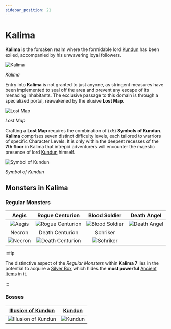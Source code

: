 ```yaml
---
sidebar_position: 21
---
```


# Kalima

**Kalima** is the forsaken realm where the formidable lord [Kundun](/special-monsters/bosses/kundun) has been exiled, accompanied by his unwavering loyal followers.

![Kalima](/img/maps/kalima.png)

_Kalima_

Entry into **Kalima** is not granted to just anyone, as stringent measures have been implemented to seal off the area and prevent any escape of its menacing inhabitants. The exclusive passage to this domain is through a specialized portal, reawakened by the elusive **Lost Map**.

![Lost Map](/img/items/invitations/lost-map.png)

_Lost Map_

Crafting a **Lost Map** requires the combination of (x5) **Symbols of Kundun**. **Kalima** comprises seven distinct difficulty levels, each tailored to warriors of specific Character Levels. It is only within the deepest recesses of the **7th floor** in Kalima that intrepid adventurers will encounter the majestic presence of lord [Kundun](/special-monsters/bosses/kundun) himself.

![Symbol of Kundun](/img/items/invitations/symbol-of-kundun.png)

_Symbol of Kundun_

## Monsters in Kalima

### Regular Monsters

|                   Aegis                    |                       Rogue Centurion                        |                      Blood Soldier                       |                     Death Angel                      |
| :----------------------------------------: | :----------------------------------------------------------: | :------------------------------------------------------: | :--------------------------------------------------: |
|  ![Aegis](/img/monsters/kalima/aegis.jpg)  | ![Rogue Centurion](/img/monsters/kalima/rogue-centurion.jpg) | ![Blood Soldier](/img/monsters/kalima/blood-soldier.jpg) | ![Death Angel](/img/monsters/kalima/death-angel.jpg) |
|                   Necron                   |                       Death Centurion                        |                         Schriker                         |
| ![Necron](/img/monsters/kalima/necron.jpg) | ![Death Centurion](/img/monsters/kalima/death-centurion.jpg) |      ![Schriker](/img/monsters/kalima/schriker.jpg)      |

:::tip

The distinctive aspect of the _Regular Monsters_ within **Kalima 7** lies in the potential to acquire a [Silver Box](/items/item-bags/non-exc/silver-box) which hides the **most powerful** [Ancient Items](/items/ancient-items) in it.

:::

### Bosses

| [Illusion of Kundun](/special-monsters/mini-bosses/illusion-of-kundun) |     [Kundun](/special-monsters/bosses/kundun)      |
| :--------------------------------------------------------------------: | :------------------------------------------------: |
|   ![Illusion of Kundun](/img/monsters/kalima/illusion-of-kundun.jpg)   | ![Kundun](/img/monsters/special/bosses/kundun.jpg) |

